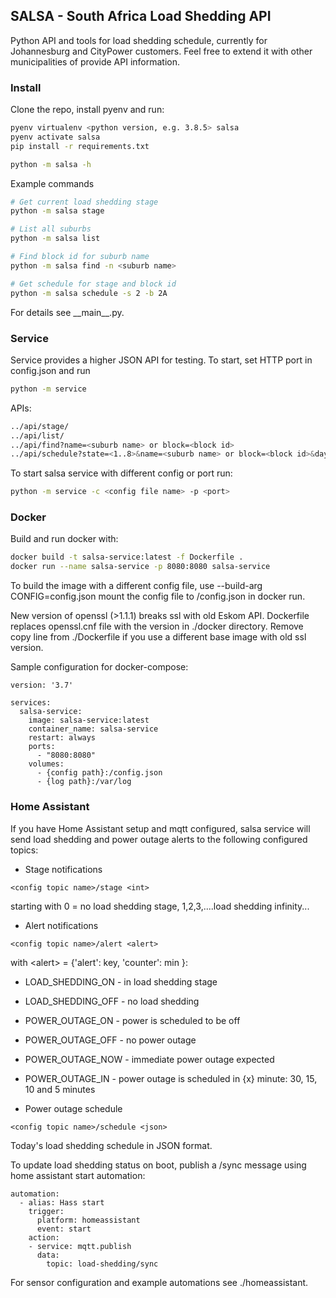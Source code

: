 ## SALSA - South Africa Load Shedding API

Python API and tools for load shedding schedule, currently for Johannesburg and CityPower customers.
Feel free to extend it with other municipalities of provide API information.

### Install

Clone the repo, install pyenv and run:
```bash
pyenv virtualenv <python version, e.g. 3.8.5> salsa
pyenv activate salsa
pip install -r requirements.txt

python -m salsa -h
```

Example commands
```bash
# Get current load shedding stage
python -m salsa stage

# List all suburbs
python -m salsa list

# Find block id for suburb name
python -m salsa find -n <suburb name>

# Get schedule for stage and block id
python -m salsa schedule -s 2 -b 2A
```

For details see \_\_main\_\_.py.

### Service
Service provides a higher JSON API for testing.
To start, set HTTP port in config.json and run
```bash
python -m service
```

APIs:
```bash
../api/stage/
../api/list/
../api/find?name=<suburb name> or block=<block id>
../api/schedule?state=<1..8>&name=<suburb name> or block=<block id>&days=<results for today+days>
```

To start salsa service with different config or port run:
```bash
python -m service -c <config file name> -p <port>
```

### Docker

Build and run docker with:
```bash
docker build -t salsa-service:latest -f Dockerfile .
docker run --name salsa-service -p 8080:8080 salsa-service
```

To build the image with a different config file, use --build-arg CONFIG=config.json mount
the config file to /config.json in docker run.

New version of openssl (>1.1.1) breaks ssl with old Eskom API.
Dockerfile replaces openssl.cnf file with the version in ./docker directory. Remove copy line
from ./Dockerfile if you use a different base image with old ssl version.

Sample configuration for docker-compose:

```
version: '3.7'

services:
  salsa-service:
    image: salsa-service:latest
    container_name: salsa-service
    restart: always
    ports:
      - "8080:8080"
    volumes:
      - {config path}:/config.json
      - {log path}:/var/log
```

### Home Assistant

If you have Home Assistant setup and mqtt configured, salsa service will send load shedding and power outage alerts
to the following configured topics:

* Stage notifications
```
<config topic name>/stage <int>
```
starting with 0 = no load shedding stage, 1,2,3,....load shedding infinity... 

* Alert notifications
```
<config topic name>/alert <alert>
```
with \<alert\> = {'alert': key, 'counter': min }:
* LOAD_SHEDDING_ON - in load shedding stage
* LOAD_SHEDDING_OFF - no load shedding
* POWER_OUTAGE_ON - power is scheduled to be off
* POWER_OUTAGE_OFF - no power outage
* POWER_OUTAGE_NOW - immediate power outage expected
* POWER_OUTAGE_IN - power outage is scheduled in {x} minute: 30, 15, 10 and 5 minutes

* Power outage schedule
```
<config topic name>/schedule <json>
```
Today's load shedding schedule in JSON format.

To update load shedding status on boot, publish a /sync message using home assistant start automation:
```
automation:
  - alias: Hass start
    trigger:
      platform: homeassistant
      event: start
    action:
    - service: mqtt.publish
      data:
        topic: load-shedding/sync
```

For sensor configuration and example automations see ./homeassistant.

